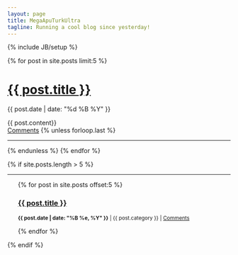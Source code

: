```yaml
---
layout: page
title: MegaApuTurkUltra
tagline: Running a cool blog since yesterday!
---
```

{% include JB/setup %}

{% for post in site.posts limit:5 %}
  <h1><a href="{{ post.url }}">{{ post.title }}</a></h1>
  <p>{{ post.date | date: "%d %B %Y" }}</p>
  <div>{{ post.content}}</div>
  <a href="{{ post.url }}#disqus_thread">Comments</a>
  {% unless forloop.last %}<hr/>{% endunless %}
{% endfor %}

{% if site.posts.length > 5 %}
  <hr />
  
  <ul class="posts">
    {% for post in site.posts offset:5 %}	
      <h3><a href="{{ post.url }}">{{ post.title }}</a></h3>
      <p><small><strong>{{ post.date | date: "%B %e, %Y" }}</strong> | {{ post.category }} | <a href="{{ post.url }}#disqus_thread">Comments</a></small></p>			
    {% endfor %}	
  </ul>
{% endif %}